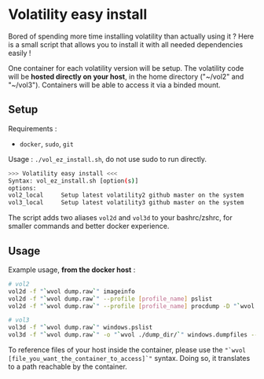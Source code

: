 # Volatility easy install

Bored of spending more time installing volatility than actually using it ? Here is a small script that allows you to install it with all needed dependencies easily !

One container for each volatility version will be setup. The volatility code will be **hosted directly on your host**, in the home directory ("\~/vol2" and "\~/vol3"). Containers will be able to access it via a binded mount.

## Setup

Requirements :

- `docker`, `sudo`, `git`

Usage : `./vol_ez_install.sh`, do not use sudo to run directly.

```sh
>>> Volatility easy install <<<
Syntax: vol_ez_install.sh [option(s)]
options:
vol2_local     Setup latest volatility2 github master on the system
vol3_local     Setup latest volatility3 github master on the system
```

The script adds two aliases `vol2d` and `vol3d` to your bashrc/zshrc, for smaller commands and better docker experience.

## Usage

Example usage, **from the docker host** :

```sh
# vol2
vol2d -f "`wvol dump.raw`" imageinfo
vol2d -f "`wvol dump.raw`" --profile [profile_name] pslist
vol2d -f "`wvol dump.raw`" --profile [profile_name] procdump -D "`wvol ./dump_dir/`" -p [pid]

# vol3
vol3d -f "`wvol dump.raw`" windows.pslist
vol3d -f "`wvol dump.raw`" -o "`wvol ./dump_dir/`" windows.dumpfiles --pid [pid]
```

To reference files of your host inside the container, please use the ``` "`wvol [file_you_want_the_container_to_access]`" ``` syntax. Doing so, it translates to a path reachable by the container.
